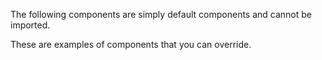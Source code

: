 The following components are simply default components and cannot be imported.

These are examples of components that you can override.
